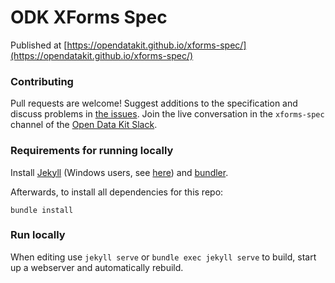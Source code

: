 ODK XForms Spec
===========

Published at [https://opendatakit.github.io/xforms-spec/](https://opendatakit.github.io/xforms-spec/)

### Contributing
Pull requests are welcome! Suggest additions to the specification and discuss problems in [the issues](https://github.com/opendatakit/xforms-spec/issues). Join the live conversation in the `xforms-spec` channel of the [Open Data Kit Slack](http://slack.opendatakit.org/).

### Requirements for running locally

Install [Jekyll](https://jekyllrb.com/docs/installation/) (Windows users, see [here](https://jekyllrb.com/docs/windows/)) and [bundler](https://bundler.io).

Afterwards, to install all dependencies for this repo:

	bundle install

### Run locally

When editing use `jekyll serve` or `bundle exec jekyll serve` to build, start up a webserver and automatically rebuild.

